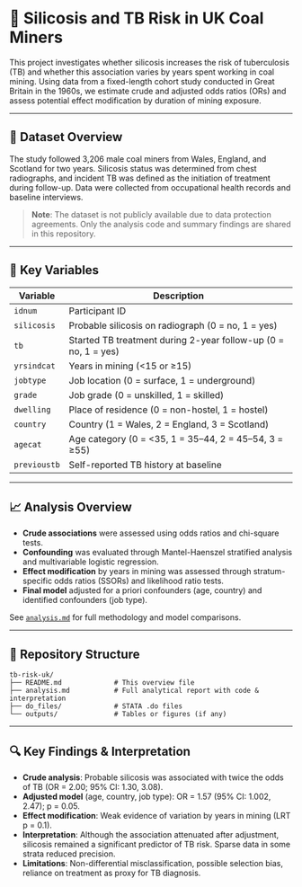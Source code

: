 # 📘 Silicosis and TB Risk in UK Coal Miners

This project investigates whether silicosis increases the risk of tuberculosis (TB) and whether this association varies by years spent working in coal mining. Using data from a fixed-length cohort study conducted in Great Britain in the 1960s, we estimate crude and adjusted odds ratios (ORs) and assess potential effect modification by duration of mining exposure.

---

## 📂 Dataset Overview

The study followed 3,206 male coal miners from Wales, England, and Scotland for two years. Silicosis status was determined from chest radiographs, and incident TB was defined as the initiation of treatment during follow-up. Data were collected from occupational health records and baseline interviews.

> **Note**: The dataset is not publicly available due to data protection agreements. Only the analysis code and summary findings are shared in this repository.

---

## 🔑 Key Variables

| Variable     | Description                                  |
|--------------|----------------------------------------------|
| `idnum`      | Participant ID                               |
| `silicosis`  | Probable silicosis on radiograph (0 = no, 1 = yes) |
| `tb`         | Started TB treatment during 2-year follow-up (0 = no, 1 = yes) |
| `yrsindcat`  | Years in mining (<15 or ≥15)                 |
| `jobtype`    | Job location (0 = surface, 1 = underground)  |
| `grade`      | Job grade (0 = unskilled, 1 = skilled)       |
| `dwelling`   | Place of residence (0 = non-hostel, 1 = hostel) |
| `country`    | Country (1 = Wales, 2 = England, 3 = Scotland) |
| `agecat`     | Age category (0 = <35, 1 = 35–44, 2 = 45–54, 3 = ≥55) |
| `previoustb` | Self-reported TB history at baseline         |

---

## 📈 Analysis Overview

- **Crude associations** were assessed using odds ratios and chi-square tests.
- **Confounding** was evaluated through Mantel-Haenszel stratified analysis and multivariable logistic regression.
- **Effect modification** by years in mining was assessed through stratum-specific odds ratios (SSORs) and likelihood ratio tests.
- **Final model** adjusted for a priori confounders (age, country) and identified confounders (job type).

See [`analysis.md`](./analysis.md) for full methodology and model comparisons.

---

## 📁 Repository Structure
```
tb-risk-uk/
├── README.md             # This overview file
├── analysis.md           # Full analytical report with code & interpretation
├── do_files/             # STATA .do files 
└── outputs/              # Tables or figures (if any)
```

---

## 🔍 Key Findings & Interpretation

- **Crude analysis**: Probable silicosis was associated with twice the odds of TB (OR = 2.00; 95% CI: 1.30, 3.08).
- **Adjusted model** (age, country, job type): OR = 1.57 (95% CI: 1.002, 2.47); p = 0.05.
- **Effect modification**: Weak evidence of variation by years in mining (LRT p = 0.1).
- **Interpretation**: Although the association attenuated after adjustment, silicosis remained a significant predictor of TB risk. Sparse data in some strata reduced precision.
- **Limitations**: Non-differential misclassification, possible selection bias, reliance on treatment as proxy for TB diagnosis.

